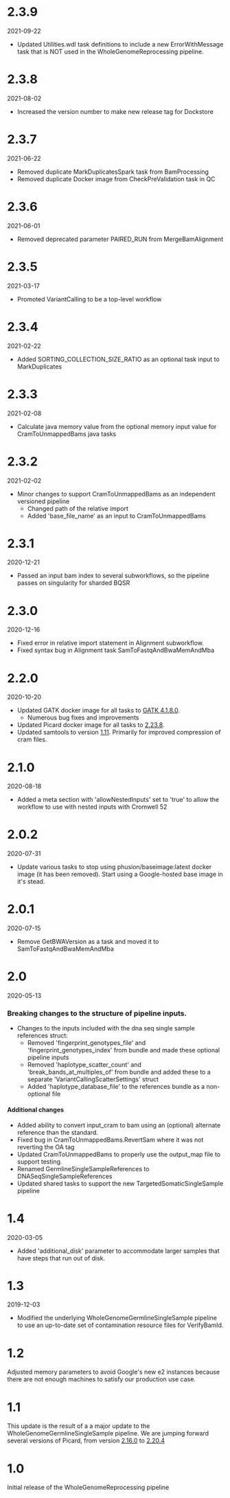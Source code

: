 # 2.3.9
2021-09-22

* Updated Utilities.wdl task definitions to include a new ErrorWithMessage task that is NOT used in the WholeGenomeReprocessing pipeline.

# 2.3.8
2021-08-02

* Increased the version number to make new release tag for Dockstore

# 2.3.7
2021-06-22

* Removed duplicate MarkDuplicatesSpark task from BamProcessing
* Removed duplicate Docker image from CheckPreValidation task in QC

# 2.3.6
2021-06-01 

* Removed deprecated parameter PAIRED_RUN from MergeBamAlignment

# 2.3.5
2021-03-17

* Promoted VariantCalling to be a top-level workflow

# 2.3.4
2021-02-22

* Added SORTING_COLLECTION_SIZE_RATIO as an optional task input to MarkDuplicates

# 2.3.3
2021-02-08

* Calculate java memory value from the optional memory input value for CramToUnmappedBams java tasks

# 2.3.2
2021-02-02

* Minor changes to support CramToUnmappedBams as an independent versioned pipeline
    * Changed path of the relative import
    * Added 'base_file_name' as an input to CramToUnmappedBams

# 2.3.1
2020-12-21

* Passed an input bam index to several subworkflows, so the pipeline passes on singularity for sharded BQSR

# 2.3.0
2020-12-16

* Fixed error in relative import statement in Alignment subworkflow.
* Fixed syntax bug in Alignment task SamToFastqAndBwaMemAndMba

# 2.2.0
2020-10-20

* Updated GATK docker image for all tasks to [GATK 4.1.8.0](https://github.com/broadinstitute/gatk/releases/tag/4.1.8.0).
    * Numerous bug fixes and improvements
* Updated Picard docker image for all tasks to [2.23.8](https://github.com/broadinstitute/picard/releases/tag/2.23.8).
* Updated samtools to version [1.11](https://github.com/samtools/samtools/releases/tag/1.11).  Primarily for improved compression of cram files.

# 2.1.0
2020-08-18

* Added a meta section with 'allowNestedInputs' set to 'true' to allow the workflow to use with nested inputs with Cromwell 52

# 2.0.2
2020-07-31

* Update various tasks to stop using phusion/baseimage:latest docker image (it has been removed).  Start using a Google-hosted base image in it's stead.

# 2.0.1
2020-07-15

* Remove GetBWAVersion as a task and moved it to SamToFastqAndBwaMemAndMba

# 2.0 
2020-05-13

### Breaking changes to the structure of pipeline inputs. 
* Changes to the inputs included with the dna seq single sample references struct:
    * Removed 'fingerprint_genotypes_file' and 'fingerprint_genotypes_index' from bundle and made these optional pipeline inputs
    * Removed 'haplotype_scatter_count' and 'break_bands_at_multiples_of' from bundle and added these to a separate 'VariantCallingScatterSettings' struct
    * Added 'haplotype_database_file' to the references bundle as a non-optional file
#### Additional changes
* Added ability to convert input_cram to bam using an (optional) alternate reference than the standard.
* Fixed bug in CramToUnmappedBams.RevertSam where it was not reverting the OA tag
* Updated CramToUnmappedBams to properly use the output_map file to support testing.
* Renamed GermlineSingleSampleReferences to DNASeqSingleSampleReferences
* Updated shared tasks to support the new TargetedSomaticSingleSample pipeline

# 1.4
2020-03-05

* Added 'additional_disk' parameter to accommodate larger samples that have steps that run out of disk.

# 1.3
2019-12-03

* Modified the underlying WholeGenomeGermlineSingleSample pipeline to use an up-to-date set of contamination resource files for VerifyBamId.

# 1.2
Adjusted memory parameters to avoid Google's new e2 instances because there are not enough machines to satisfy our production use case.

# 1.1
This update is the result of a a major update to the WholeGenomeGermlineSingleSample pipeline.
We are jumping forward several versions of Picard, from version [2.16.0](https://github.com/broadinstitute/picard/releases/tag/2.16.0) to [2.20.4](https://github.com/broadinstitute/picard/releases/tag/2.20.4)

# 1.0
Initial release of the WholeGenomeReprocessing pipeline
